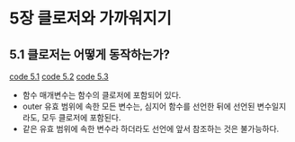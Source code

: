# 5장 클로저와 가까워지기

## 5.1 클로저는 어떻게 동작하는가?

[code 5.1][5.1]
[code 5.2][5.2]
[code 5.3][5.3]

- 함수 매개변수는 함수의 클로저에 포함되어 있다.
- outer 유효 범위에 속한 모든 변수는, 심지어 함수를 선언한 뒤에 선언된 변수일지라도, 모두 클로저에 포함된다.
- 같은 유효 범위에 속한 변수라 하더라도 선언에 앞서 참조하는 것은 불가능하다.

[5.1]: /src/ch5/5.1.html
[5.2]: /src/ch5/5.2.html
[5.3]: /src/ch5/5.3.html

